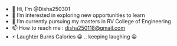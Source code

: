 - 👋 Hi, I’m @Disha250301
- 👀 I’m interested in exploring new opportunities to learn 
- 🌱 I’m currently pursuing my masters in RV College of Engineering 
- 📫 How to reach me : disha250118@gmail.com
- ⚡ Laughter Burns Calories 😀 .. keeping laughing 😀

<!---
Disha250301/Disha250301 is a ✨ special ✨ repository because its `README.md` (this file) appears on your GitHub profile.
You can click the Preview link to take a look at your changes.
--->

